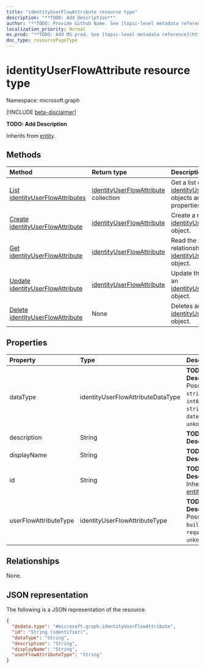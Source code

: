 ```yaml
---
title: "identityUserFlowAttribute resource type"
description: "**TODO: Add Description**"
author: "**TODO: Provide Github Name. See [topic-level metadata reference](https://msgo.azurewebsites.net/add/document/guidelines/metadata.html#topic-level-metadata)**"
localization_priority: Normal
ms.prod: "**TODO: Add MS prod. See [topic-level metadata reference](https://msgo.azurewebsites.net/add/document/guidelines/metadata.html#topic-level-metadata)**"
doc_type: resourcePageType
---
```


# identityUserFlowAttribute resource type

Namespace: microsoft.graph

[!INCLUDE [beta-disclaimer](../../includes/beta-disclaimer.md)]

**TODO: Add Description**


Inherits from [entity](../resources/entity.md).

## Methods
|Method|Return type|Description|
|:---|:---|:---|
|[List identityUserFlowAttributes](../api/identityuserflowattribute-list.md)|[identityUserFlowAttribute](../resources/identityuserflowattribute.md) collection|Get a list of the [identityUserFlowAttribute](../resources/identityuserflowattribute.md) objects and their properties.|
|[Create identityUserFlowAttribute](../api/identityuserflowattribute-create.md)|[identityUserFlowAttribute](../resources/identityuserflowattribute.md)|Create a new [identityUserFlowAttribute](../resources/identityuserflowattribute.md) object.|
|[Get identityUserFlowAttribute](../api/identityuserflowattribute-get.md)|[identityUserFlowAttribute](../resources/identityuserflowattribute.md)|Read the properties and relationships of an [identityUserFlowAttribute](../resources/identityuserflowattribute.md) object.|
|[Update identityUserFlowAttribute](../api/identityuserflowattribute-update.md)|[identityUserFlowAttribute](../resources/identityuserflowattribute.md)|Update the properties of an [identityUserFlowAttribute](../resources/identityuserflowattribute.md) object.|
|[Delete identityUserFlowAttribute](../api/identityuserflowattribute-delete.md)|None|Deletes an [identityUserFlowAttribute](../resources/identityuserflowattribute.md) object.|

## Properties
|Property|Type|Description|
|:---|:---|:---|
|dataType|identityUserFlowAttributeDataType|**TODO: Add Description**. Possible values are: `string`, `boolean`, `int64`, `stringCollection`, `dateTime`, `unknownFutureValue`.|
|description|String|**TODO: Add Description**|
|displayName|String|**TODO: Add Description**|
|id|String|**TODO: Add Description** Inherited from [entity](../resources/entity.md).|
|userFlowAttributeType|identityUserFlowAttributeType|**TODO: Add Description**. Possible values are: `builtIn`, `custom`, `required`, `unknownFutureValue`.|

## Relationships
None.

## JSON representation
The following is a JSON representation of the resource.
<!-- {
  "blockType": "resource",
  "keyProperty": "id",
  "@odata.type": "microsoft.graph.identityUserFlowAttribute",
  "baseType": "microsoft.graph.entity",
  "openType": false
}
-->
``` json
{
  "@odata.type": "#microsoft.graph.identityUserFlowAttribute",
  "id": "String (identifier)",
  "dataType": "String",
  "description": "String",
  "displayName": "String",
  "userFlowAttributeType": "String"
}
```

